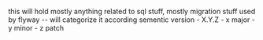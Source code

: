 this will hold mostly anything related to sql stuff, mostly migration stuff used by flyway
-- will categorize it according sementic version
    - X.Y.Z
        - x major
        - y minor
        - z patch
